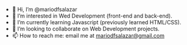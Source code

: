 - 👋 Hi, I’m @mariodfsalazar
- 👀 I’m interested in Wed Development (front-end and back-end).
- 🌱 I’m currently learning Javascript (previously learned HTML/CSS).
- 💞️ I’m looking to collaborate on Web Development projects.
- 📫 How to reach me: email me at mariodfsalazar@gmail.com

<!---
mariodfsalazar/mariodfsalazar is a ✨ special ✨ repository because its `README.md` (this file) appears on your GitHub profile.
You can click the Preview link to take a look at your changes.
--->

